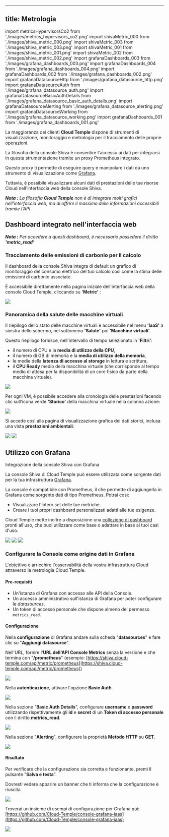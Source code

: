 

---
title: Metrologia
---
import metricsHypervisorsCo2 from './images/metrics_hypervisors_co2.png'
import shivaMetric_000 from './images/shiva_metric_000.png'
import shivaMetric_003 from './images/shiva_metric_003.png'
import shivaMetric_001 from './images/shiva_metric_001.png'
import shivaMetric_002 from './images/shiva_metric_002.png'
import grafanaDashboards_003 from './images/grafana_dashboards_003.png'
import grafanaDashboards_004 from './images/grafana_dashboards_004.png'
import grafanaDashboards_002 from './images/grafana_dashboards_002.png'
import grafanaDatasourceHttp from './images/grafana_datasource_http.png'
import grafanaDatasourceAuth from './images/grafana_datasource_auth.png'
import grafanaDatasourceBasicAuthDetails from './images/grafana_datasource_basic_auth_details.png'
import grafanaDatasourceAlerting from './images/grafana_datasource_alerting.png'
import grafanaDatasourceWorking from './images/grafana_datasource_working.png'
import grafanaDashboards_001 from './images/grafana_dashboards_001.png'

La maggioranza dei clienti __Cloud Temple__ dispone di strumenti di visualizzazione, monitoraggio e metrologia per il tracciamento delle proprie operazioni.

La filosofia della console Shiva è consentire l'accesso ai dati per integrarsi in questa strumentazione tramite un proxy Prometheus integrato.

Questo proxy ti permette di eseguire query e manipolare i dati da uno strumento di visualizzazione come [Grafana](https://grafana.com).

Tuttavia, è possibile visualizzare alcuni dati di prestazioni delle tue risorse Cloud nell'interfaccia web della console Shiva.

*__Nota :__ La filosofia __Cloud Temple__ non è di integrare molti grafici nell'interfaccia web, ma di offrire il massimo delle informazioni accessibili tramite l'API*



## Dashboard integrato nell'interfaccia web

*__Nota :__ Per accedere a questi dashboard, è necessario possedere il diritto __'metric_read'__*



### Tracciamento delle emissioni di carbonio per il calcolo

Il dashboard della console Shiva integra di default un grafico di monitoraggio del consumo elettrico del tuo calcolo così come la stima delle emissioni di carbonio associate.

È accessibile direttamente nella pagina iniziale dell'interfaccia web della console Cloud Temple, cliccando su __'Metric'__ :

<img src={metricsHypervisorsCo2} />



### Panoramica della salute delle macchine virtuali

Il riepilogo dello stato delle macchine virtuali è accessibile nel menu __'IaaS'__ a sinistra dello schermo, nel sottomenu __'Salute'__ poi __'Macchine virtuali'__.

Questo riepilogo fornisce, nell'intervallo di tempo selezionato in __'Filtri'__:

- il numero di CPU e la __media di utilizzo della CPU__,
- il numero di GB di memoria e la __media di utilizzo della memoria__,
- le medie della __latenza di accesso al storage__ in lettura e scrittura,
- il __CPU Ready__ medio della macchina virtuale (che corrisponde al tempo medio di attesa per la disponibilità di un core fisico da parte della macchina virtuale).

<img src={shivaMetric_000} />

Per ogni VM, è possibile accedere alla cronologia delle prestazioni facendo clic sull'icona verde __'Storico'__ della macchina virtuale nella colonna azione:

<img src={shivaMetric_003} />

Si accede così alla pagina di visualizzazione grafica dei dati storici, inclusa una vista __prestazioni ambientali__:

<img src={shivaMetric_001} />

<img src={shivaMetric_002} />



## Utilizzo con __Grafana__

Integrazione della console Shiva con Grafana

La console Shiva di Cloud Temple può essere utilizzata come sorgente dati per la tua infrastruttura [Grafana](https://grafana.com/).

La console è compatibile con Prometheus, il che permette di aggiungerla in Grafana come sorgente dati di tipo Prometheus. Potrai così:

- Visualizzare l'intero set delle tue metriche.
- Creare i tuoi propri dashboard personalizzati adatti alle tue esigenze.

Cloud Temple mette inoltre a disposizione una [collezione di dashboard](https://github.com/Cloud-Temple/console-grafana-iaas) pronti all'uso, che puoi utilizzare come base o adattare in base ai tuoi casi d'uso.

<img src={grafanaDashboards_003} />

<img src={grafanaDashboards_004} />

<img src={grafanaDashboards_002} />



### Configurare la Console come origine dati in Grafana

L'obiettivo è arricchire l'osservabilità della vostra infrastruttura Cloud attraverso la metrologia Cloud Temple.



#### Pre-requisiti

- Un'istanza di Grafana con accesso alle API della Console.
- Un accesso amministrativo sull'istanza di Grafana per poter configurare le *datasources*.
- Un token di accesso personale che dispone almeno del permesso `metrics_read`.



#### Configurazione

Nella __configurazione__ di Grafana andare sulla scheda "__datasources__" e fare clic su "__Aggiungi datasource__".

Nell'URL, fornire l'__URL dell'API Console Metrics__ senza la versione e che termina con "__/prometheus__"
(esempio: [https://shiva.cloud-temple.com/api/metric/prometheus](https://shiva.cloud-temple.com/api/metric/prometheus))

<img src={grafanaDatasourceHttp} />

Nella __autenticazione__, attivare l'opzione __Basic Auth__.

<img src={grafanaDatasourceAuth} />

Nella sezione "__Basic Auth Details__", configurare __username__ e __password__ utilizzando rispettivamente gli __id__ e __secret__ di un __Token di accesso personale__ con il diritto __metrics_read__.

<img src={grafanaDatasourceBasicAuthDetails} />

Nella sezione "__Alerting__", configurare la proprietà __Metodo HTTP__ su __GET__.

<img src={grafanaDatasourceAlerting} />



#### Risultato

Per verificare che la configurazione sia corretta e funzionante, premi il pulsante "__Salva e testa__".

Dovresti vedere apparire un banner che ti informa che la configurazione è riuscita.

<img src={grafanaDatasourceWorking} />

Troverai un insieme di esempi di configurazione per Grafana qui: [https://github.com/Cloud-Temple/console-grafana-iaas](https://github.com/Cloud-Temple/console-grafana-iaas)

<img src={grafanaDashboards_001} />